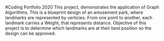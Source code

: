 #Coding Portfolio 2020
This project, demonstrates the application of Graph Algorithms. This is a blueprint design of an amusement park, where landmarks are represented by verticies. From one point to another, each landmark carries a Weight, that represents distance. Objective of this project is to determine which landmarks are at their best position so the design can be approved.
